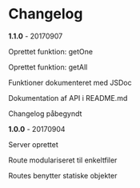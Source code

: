 # Changelog

**1.1.0** - 20170907

Oprettet funktion: getOne

Oprettet funktion: getAll

Funktioner dokumenteret med JSDoc

Dokumentation af API i README.md

Changelog påbegyndt

**1.0.0** - 20170904

Server oprettet

Route modulariseret til enkeltfiler

Routes benytter statiske objekter
